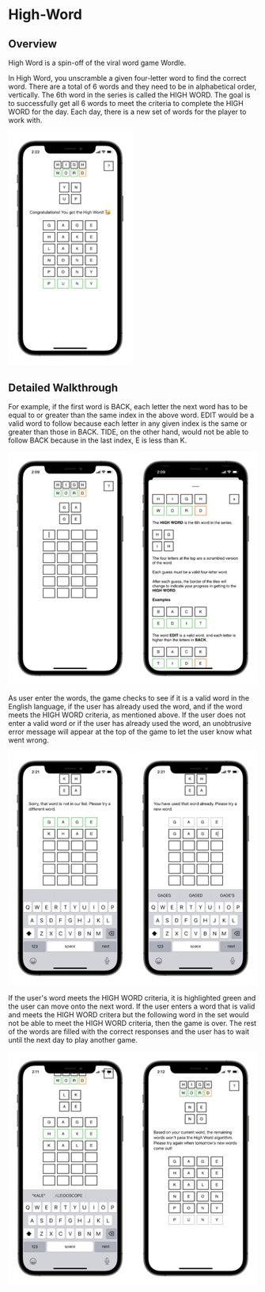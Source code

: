 # High-Word
## Overview
High Word is a spin-off of the viral word game Wordle.

In High Word, you unscramble a given four-letter word to find the correct word. There are a total of 6 words and they need to be in alphabetical order, vertically. The 6th word in the series is called the HIGH WORD. The goal is to successfully get all 6 words to meet the criteria to complete the HIGH WORD for the day. Each day, there is a new set of words for the player to work with. 

<img src="Screenshots/IMG_5026.png" width="250">

## Detailed Walkthrough
For example, if the first word is BACK, each letter the next word has to be equal to or greater than the same index in the above word. EDIT would be a valid word to follow because each letter in any given index is the same or greater than those in BACK. TIDE, on the other hand, would not be able to follow BACK because in the last index, E is less than K.

<img src="Screenshots/IMG_5020.png" width="250"> <img src="Screenshots/IMG_5021.png" width="250">

As user enter the words, the game checks to see if it is a valid word in the English language, if the user has already used the word, and if the word meets the HIGH WORD criteria, as mentioned above. If the user does not enter a valid word or if the user has already used the word, an unobtrusive error message will appear at the top of the game to let the user know what went wrong.

<img src="Screenshots/IMG_5024.png" width="250"> <img src="Screenshots/IMG_5025.png" width="250"> 

If the user's word meets the HIGH WORD criteria, it is highlighted green and the user can move onto the next word. If the user enters a word that is valid and meets the HIGH WORD critera but the following word in the set would not be able to meet the HIGH WORD criteria, then the game is over. The rest of the words are filled with the correct responses and the user has to wait until the next day to play another game.

<img src="Screenshots/IMG_5022.png" width="250"> <img src="Screenshots/IMG_5023.png" width="250">
